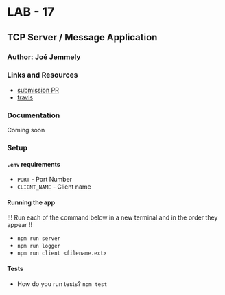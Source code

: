 # LAB - 17

## TCP Server / Message Application

### Author: Joé Jemmely

### Links and Resources

- [submission PR](https://github.com/401-advanced-javascript-joejemmely/lab-17/pull/1)
- [travis](https://travis-ci.com/401-advanced-javascript-joejemmely/lab-17)

### Documentation

Coming soon

### Setup

#### `.env` requirements

- `PORT` - Port Number
- `CLIENT_NAME` - Client name

#### Running the app

!!! Run each of the command below in a new terminal and in the order they appear !!

- `npm run server`
- `npm run logger`
- `npm run client <filename.ext>`

#### Tests

- How do you run tests? `npm test`
